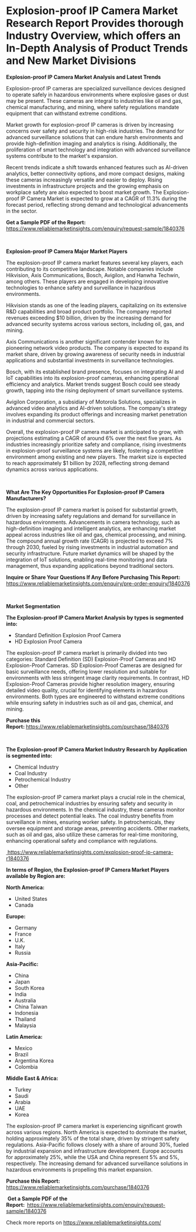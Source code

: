 <p><h1>Explosion-proof IP Camera Market Research Report Provides thorough Industry Overview, which offers an In-Depth Analysis of Product Trends and New Market Divisions</h1></p><p><strong>Explosion-proof IP Camera Market Analysis and Latest Trends</strong></p>
<p><p>Explosion-proof IP cameras are specialized surveillance devices designed to operate safely in hazardous environments where explosive gases or dust may be present. These cameras are integral to industries like oil and gas, chemical manufacturing, and mining, where safety regulations mandate equipment that can withstand extreme conditions.</p><p>Market growth for explosion-proof IP cameras is driven by increasing concerns over safety and security in high-risk industries. The demand for advanced surveillance solutions that can endure harsh environments and provide high-definition imaging and analytics is rising. Additionally, the proliferation of smart technology and integration with advanced surveillance systems contribute to the market's expansion. </p><p>Recent trends indicate a shift towards enhanced features such as AI-driven analytics, better connectivity options, and more compact designs, making these cameras increasingly versatile and easier to deploy. Rising investments in infrastructure projects and the growing emphasis on workplace safety are also expected to boost market growth. The Explosion-proof IP Camera Market is expected to grow at a CAGR of 11.3% during the forecast period, reflecting strong demand and technological advancements in the sector.</p></p>
<p><strong>Get a Sample PDF of the Report:&nbsp;</strong> <a href="https://www.reliablemarketinsights.com/enquiry/request-sample/1840376?utm_campaign=2624&utm_medium=2&utm_source=Github&utm_content=ia&utm_term=12042025&utm_id=explosion-proof-ip-camera">https://www.reliablemarketinsights.com/enquiry/request-sample/1840376</a></p>
<p>&nbsp;</p>
<p><strong>Explosion-proof IP Camera Major Market Players</strong></p>
<p><p>The explosion-proof IP camera market features several key players, each contributing to its competitive landscape. Notable companies include Hikvision, Axis Communications, Bosch, Avigilon, and Hanwha Techwin, among others. These players are engaged in developing innovative technologies to enhance safety and surveillance in hazardous environments.</p><p>Hikvision stands as one of the leading players, capitalizing on its extensive R&D capabilities and broad product portfolio. The company reported revenues exceeding $10 billion, driven by the increasing demand for advanced security systems across various sectors, including oil, gas, and mining.</p><p>Axis Communications is another significant contender known for its pioneering network video products. The company is expected to expand its market share, driven by growing awareness of security needs in industrial applications and substantial investments in surveillance technologies.</p><p>Bosch, with its established brand presence, focuses on integrating AI and IoT capabilities into its explosion-proof cameras, enhancing operational efficiency and analytics. Market trends suggest Bosch could see steady growth, tapping into the rising deployment of smart surveillance systems.</p><p>Avigilon Corporation, a subsidiary of Motorola Solutions, specializes in advanced video analytics and AI-driven solutions. The company's strategy involves expanding its product offerings and increasing market penetration in industrial and commercial sectors.</p><p>Overall, the explosion-proof IP camera market is anticipated to grow, with projections estimating a CAGR of around 6% over the next five years. As industries increasingly prioritize safety and compliance, rising investments in explosion-proof surveillance systems are likely, fostering a competitive environment among existing and new players. The market size is expected to reach approximately $1 billion by 2028, reflecting strong demand dynamics across various applications.</p></p>
<p>&nbsp;</p>
<p><strong>What Are The Key Opportunities For Explosion-proof IP Camera Manufacturers?</strong></p>
<p><p>The explosion-proof IP camera market is poised for substantial growth, driven by increasing safety regulations and demand for surveillance in hazardous environments. Advancements in camera technology, such as high-definition imaging and intelligent analytics, are enhancing market appeal across industries like oil and gas, chemical processing, and mining. The compound annual growth rate (CAGR) is projected to exceed 7% through 2030, fueled by rising investments in industrial automation and security infrastructure. Future market dynamics will be shaped by the integration of IoT solutions, enabling real-time monitoring and data management, thus expanding applications beyond traditional sectors.</p></p>
<p><strong>Inquire or Share Your Questions If Any Before Purchasing This Report:</strong> <a href="https://www.reliablemarketinsights.com/enquiry/pre-order-enquiry/1840376?utm_campaign=2624&utm_medium=2&utm_source=Github&utm_content=ia&utm_term=12042025&utm_id=explosion-proof-ip-camera">https://www.reliablemarketinsights.com/enquiry/pre-order-enquiry/1840376</a></p>
<p>&nbsp;</p>
<p><strong>Market Segmentation</strong></p>
<p><strong>The Explosion-proof IP Camera Market Analysis by types is segmented into:</strong></p>
<p><ul><li>Standard Definition Explosion Proof Camera</li><li>HD Explosion Proof Camera</li></ul></p>
<p><p>The explosion-proof IP camera market is primarily divided into two categories: Standard Definition (SD) Explosion-Proof Cameras and HD Explosion-Proof Cameras. SD Explosion-Proof Cameras are designed for basic surveillance needs, offering lower resolution and suitable for environments with less stringent image clarity requirements. In contrast, HD Explosion-Proof Cameras provide higher resolution imagery, ensuring detailed video quality, crucial for identifying elements in hazardous environments. Both types are engineered to withstand extreme conditions while ensuring safety in industries such as oil and gas, chemical, and mining.</p></p>
<p><strong>Purchase this Report:&nbsp;</strong><a href="https://www.reliablemarketinsights.com/purchase/1840376?utm_campaign=2624&utm_medium=2&utm_source=Github&utm_content=ia&utm_term=12042025&utm_id=explosion-proof-ip-camera">https://www.reliablemarketinsights.com/purchase/1840376</a></p>
<p>&nbsp;</p>
<p><strong>The Explosion-proof IP Camera Market Industry Research by Application is segmented into:</strong></p>
<p><ul><li>Chemical Industry</li><li>Coal Industry</li><li>Petrochemical Industry</li><li>Other</li></ul></p>
<p><p>The explosion-proof IP camera market plays a crucial role in the chemical, coal, and petrochemical industries by ensuring safety and security in hazardous environments. In the chemical industry, these cameras monitor processes and detect potential leaks. The coal industry benefits from surveillance in mines, ensuring worker safety. In petrochemicals, they oversee equipment and storage areas, preventing accidents. Other markets, such as oil and gas, also utilize these cameras for real-time monitoring, enhancing operational safety and compliance with regulations.</p></p>
<p><a href="https://www.reliablemarketinsights.com/explosion-proof-ip-camera-r1840376?utm_campaign=2624&utm_medium=2&utm_source=Github&utm_content=ia&utm_term=12042025&utm_id=explosion-proof-ip-camera">&nbsp;https://www.reliablemarketinsights.com/explosion-proof-ip-camera-r1840376</a></p>
<p><strong>In terms of Region, the Explosion-proof IP Camera Market Players available by Region are:</strong></p>
<p>
    <p> <strong> North America: </strong>
        <ul>
            <li>United States</li>
            <li>Canada</li>
        </ul>
        </p> 
    <p> <strong> Europe: </strong>
        <ul>
            <li>Germany</li>
            <li>France</li>
            <li>U.K.</li>
            <li>Italy</li>
            <li>Russia</li>
        </ul>
        </p> 
    <p> <strong> Asia-Pacific: </strong>
        <ul>
            <li>China</li>
            <li>Japan</li>
            <li>South Korea</li>
            <li>India</li>
            <li>Australia</li>
            <li>China Taiwan</li>
            <li>Indonesia</li>
            <li>Thailand</li>
            <li>Malaysia</li>
        </ul>
        </p> 
    <p> <strong> Latin America: </strong>
        <ul>
            <li>Mexico</li>
            <li>Brazil</li>
            <li>Argentina Korea</li>
            <li>Colombia</li>
        </ul>
        </p> 
    <p> <strong> Middle East & Africa: </strong>
        <ul>
            <li>Turkey</li>
            <li>Saudi</li>
            <li>Arabia</li>
            <li>UAE</li>
            <li>Korea</li>
        </ul>
    </p>
    </p>
<p><p>The explosion-proof IP camera market is experiencing significant growth across various regions. North America is expected to dominate the market, holding approximately 35% of the total share, driven by stringent safety regulations. Asia-Pacific follows closely with a share of around 30%, fueled by industrial expansion and infrastructure development. Europe accounts for approximately 25%, while the USA and China represent 5% and 5%, respectively. The increasing demand for advanced surveillance solutions in hazardous environments is propelling this market expansion.</p></p>
<p><strong>Purchase this Report: </strong><a href="https://www.reliablemarketinsights.com/purchase/1840376?utm_campaign=2624&utm_medium=2&utm_source=Github&utm_content=ia&utm_term=12042025&utm_id=explosion-proof-ip-camera">https://www.reliablemarketinsights.com/purchase/1840376</a></p>
<p>&nbsp;<strong>Get a Sample PDF of the Report:&nbsp;&nbsp;</strong><a href="https://www.reliablemarketinsights.com/enquiry/request-sample/1840376?utm_campaign=2624&utm_medium=2&utm_source=Github&utm_content=ia&utm_term=12042025&utm_id=explosion-proof-ip-camera">https://www.reliablemarketinsights.com/enquiry/request-sample/1840376</a></p>
<p><strong></strong></p>
<p>Check more reports on <a href="https://www.reliablemarketinsights.com/?utm_campaign=2624&utm_medium=2&utm_source=Github&utm_content=ia&utm_term=12042025&utm_id=explosion-proof-ip-camera">https://www.reliablemarketinsights.com/</a></p>
